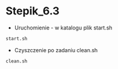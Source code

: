 # Stepik_6.3
- Uruchomienie - w katalogu plik start.sh
```sh
start.sh
```
- Czyszczenie po zadaniu clean.sh
```sh
clean.sh
```
